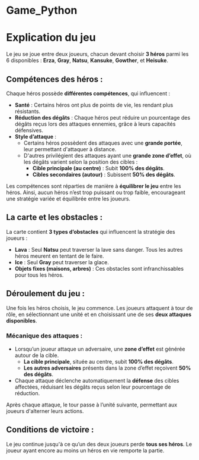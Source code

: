 # Game_Python

# Explication du jeu

Le jeu se joue entre deux joueurs, chacun devant choisir **3 héros** parmi les 6 disponibles : **Erza**, **Gray**, **Natsu**, **Kansuke**, **Gowther**, et **Heisuke**.  

## Compétences des héros :  
Chaque héros possède **différentes compétences**, qui influencent :  
- **Santé** : Certains héros ont plus de points de vie, les rendant plus résistants.  
- **Réduction des dégâts** : Chaque héros peut réduire un pourcentage des dégâts reçus lors des attaques ennemies, grâce à leurs capacités défensives.  
- **Style d’attaque** :  
  - Certains héros possèdent des attaques avec une **grande portée**, leur permettant d'attaquer à distance.  
  - D'autres privilégient des attaques ayant une **grande zone d’effet**, où les dégâts varient selon la position des cibles :  
    - **Cible principale (au centre)** : Subit **100% des dégâts**.  
    - **Cibles secondaires (autour)** : Subissent **50% des dégâts**.  

Les compétences sont réparties de manière à **équilibrer le jeu** entre les héros. Ainsi, aucun héros n’est trop puissant ou trop faible, encourageant une stratégie variée et équilibrée entre les joueurs.  

## La carte et les obstacles :  
La carte contient **3 types d’obstacles** qui influencent la stratégie des joueurs :  
- **Lava** : Seul **Natsu** peut traverser la lave sans danger. Tous les autres héros meurent en tentant de le faire.  
- **Ice** : Seul **Gray** peut traverser la glace.  
- **Objets fixes (maisons, arbres)** : Ces obstacles sont infranchissables pour tous les héros.  

## Déroulement du jeu :  
Une fois les héros choisis, le jeu commence. Les joueurs attaquent à tour de rôle, en sélectionnant une unité et en choisissant une de ses **deux attaques disponibles**.  

### Mécanique des attaques :  
- Lorsqu’un joueur attaque un adversaire, une **zone d’effet** est générée autour de la cible.  
  - **La cible principale**, située au centre, subit **100% des dégâts**.  
  - **Les autres adversaires** présents dans la zone d’effet reçoivent **50% des dégâts**.  
- Chaque attaque déclenche automatiquement la **défense** des cibles affectées, réduisant les dégâts reçus selon leur pourcentage de réduction.  

Après chaque attaque, le tour passe à l’unité suivante, permettant aux joueurs d'alterner leurs actions.  

## Conditions de victoire :  
Le jeu continue jusqu'à ce qu’un des deux joueurs perde **tous ses héros**. Le joueur ayant encore au moins un héros en vie remporte la partie.  
